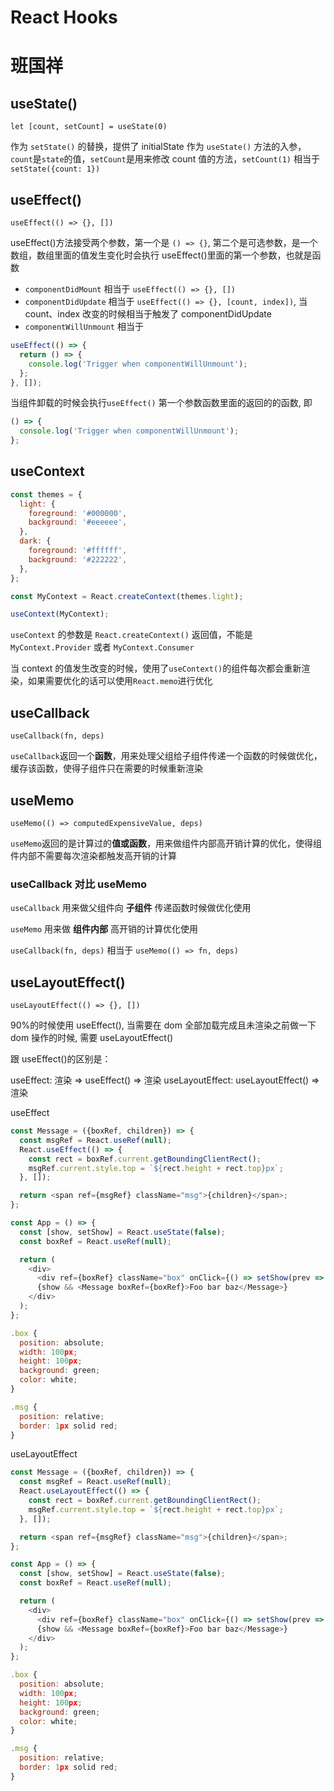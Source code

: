 # React Hooks
# 班国祥

## useState()

`let [count, setCount] = useState(0)`

作为 `setState()` 的替换，提供了 initialState 作为 `useState()` 方法的入参，`count`是`state`的值，`setCount`是用来修改 count 值的方法，`setCount(1)` 相当于 `setState({count: 1})`

## useEffect()

`useEffect(() => {}, [])`

useEffect()方法接受两个参数，第一个是 `() => {}`, 第二个是可选参数，是一个数组，数组里面的值发生变化时会执行
useEffect()里面的第一个参数，也就是函数

- `componentDidMount` 相当于 `useEffect(() => {}, [])`
- `componentDidUpdate` 相当于 `useEffect(() => {}, [count, index])`, 当 count、index 改变的时候相当于触发了 componentDidUpdate
- `componentWillUnmount` 相当于

```js
useEffect(() => {
  return () => {
    console.log('Trigger when componentWillUnmount');
  };
}, []);
```

当组件卸载的时候会执行`useEffect()` 第一个参数函数里面的返回的的函数, 即

```js
() => {
  console.log('Trigger when componentWillUnmount');
};
```

## useContext

```js
const themes = {
  light: {
    foreground: '#000000',
    background: '#eeeeee',
  },
  dark: {
    foreground: '#ffffff',
    background: '#222222',
  },
};

const MyContext = React.createContext(themes.light);

useContext(MyContext);
```

`useContext` 的参数是 `React.createContext()` 返回值，不能是 `MyContext.Provider` 或者 `MyContext.Consumer`

当 context 的值发生改变的时候，使用了`useContext()`的组件每次都会重新渲染，如果需要优化的话可以使用`React.memo`进行优化

## useCallback

`useCallback(fn, deps)`

`useCallback`返回一个**函数**，用来处理父组给子组件传递一个函数的时候做优化，缓存该函数，使得子组件只在需要的时候重新渲染

## useMemo

`useMemo(() => computedExpensiveValue, deps)`

`useMemo`返回的是计算过的**值或函数**，用来做组件内部高开销计算的优化，使得组件内部不需要每次渲染都触发高开销的计算

### useCallback 对比 useMemo

`useCallback` 用来做父组件向 **子组件** 传递函数时候做优化使用

`useMemo` 用来做 **组件内部** 高开销的计算优化使用

`useCallback(fn, deps)` 相当于 `useMemo(() => fn, deps)`

## useLayoutEffect()

`useLayoutEffect(() => {}, [])`

90%的时候使用 useEffect(), 当需要在 dom 全部加载完成且未渲染之前做一下 dom 操作的时候, 需要 useLayoutEffect()

跟 useEffect()的区别是：

useEffect: 渲染 => useEffect() => 渲染
useLayoutEffect: useLayoutEffect() => 渲染

useEffect

```js
const Message = ({boxRef, children}) => {
  const msgRef = React.useRef(null);
  React.useEffect(() => {
    const rect = boxRef.current.getBoundingClientRect();
    msgRef.current.style.top = `${rect.height + rect.top}px`;
  }, []);

  return <span ref={msgRef} className="msg">{children}</span>;
};

const App = () => {
  const [show, setShow] = React.useState(false);
  const boxRef = React.useRef(null);

  return (
    <div>
      <div ref={boxRef} className="box" onClick={() => setShow(prev => !prev)}>Click me</div>
      {show && <Message boxRef={boxRef}>Foo bar baz</Message>}
    </div>
  );
};

.box {
  position: absolute;
  width: 100px;
  height: 100px;
  background: green;
  color: white;
}

.msg {
  position: relative;
  border: 1px solid red;
}
```

useLayoutEffect

```js
const Message = ({boxRef, children}) => {
  const msgRef = React.useRef(null);
  React.useLayoutEffect(() => {
    const rect = boxRef.current.getBoundingClientRect();
    msgRef.current.style.top = `${rect.height + rect.top}px`;
  }, []);

  return <span ref={msgRef} className="msg">{children}</span>;
};

const App = () => {
  const [show, setShow] = React.useState(false);
  const boxRef = React.useRef(null);

  return (
    <div>
      <div ref={boxRef} className="box" onClick={() => setShow(prev => !prev)}>Click me</div>
      {show && <Message boxRef={boxRef}>Foo bar baz</Message>}
    </div>
  );
};

.box {
  position: absolute;
  width: 100px;
  height: 100px;
  background: green;
  color: white;
}

.msg {
  position: relative;
  border: 1px solid red;
}
```
